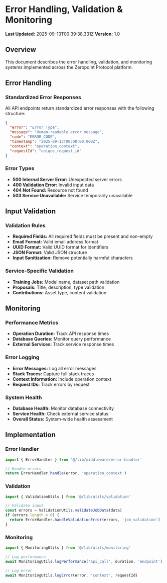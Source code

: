 # Error Handling, Validation & Monitoring

**Last Updated:** 2025-09-13T00:39:38.331Z
**Version:** 1.0

## Overview

This document describes the error handling, validation, and monitoring systems implemented
across the Zeropoint Protocol platform.

## Error Handling

### Standardized Error Responses

All API endpoints return standardized error responses with the following structure:

```json
{
  "error": "Error Type",
  "message": "Human-readable error message",
  "code": "ERROR_CODE",
  "timestamp": "2025-09-13T00:00:00.000Z",
  "context": "operation_context",
  "requestId": "unique_request_id"
}
```

### Error Types

- **500 Internal Server Error:** Unexpected server errors
- **400 Validation Error:** Invalid input data
- **404 Not Found:** Resource not found
- **503 Service Unavailable:** Service temporarily unavailable

## Input Validation

### Validation Rules

- **Required Fields:** All required fields must be present and non-empty
- **Email Format:** Valid email address format
- **UUID Format:** Valid UUID format for identifiers
- **JSON Format:** Valid JSON structure
- **Input Sanitization:** Remove potentially harmful characters

### Service-Specific Validation

- **Training Jobs:** Model name, dataset path validation
- **Proposals:** Title, description, type validation
- **Contributions:** Asset type, content validation

## Monitoring

### Performance Metrics

- **Operation Duration:** Track API response times
- **Database Queries:** Monitor query performance
- **External Services:** Track service response times

### Error Logging

- **Error Messages:** Log all error messages
- **Stack Traces:** Capture full stack traces
- **Context Information:** Include operation context
- **Request IDs:** Track errors by request

### System Health

- **Database Health:** Monitor database connectivity
- **Service Health:** Check external service status
- **Overall Status:** System-wide health assessment

## Implementation

### Error Handler
```typescript
import { ErrorHandler } from '@/lib/middleware/error-handler'

// Handle errors
return ErrorHandler.handle(error, 'operation_context')
```

### Validation
```typescript
import { ValidationUtils } from '@/lib/utils/validation'

// Validate input
const errors = ValidationUtils.validateJobData(data)
if (errors.length > 0) {
  return ErrorHandler.handleValidationError(errors, 'job_validation')
}
```

### Monitoring
```typescript
import { MonitoringUtils } from '@/lib/utils/monitoring'

// Log performance
await MonitoringUtils.logPerformance('api_call', duration, 'endpoint')

// Log error
await MonitoringUtils.logError(error, 'context', requestId)
```

